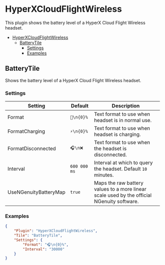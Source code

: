 # HyperXCloudFlightWireless

This plugin shows the battery level of a HyperX Cloud Flight Wireless headset.

- [HyperXCloudFlightWireless](#hyperxcloudflightwireless)
  - [BatteryTile](#batterytile)
    - [Settings](#settings)
    - [Examples](#examples)


## BatteryTile

Shows the battery level of a HyperX Cloud Flight Wireless headset.

### Settings

| Setting               | Default      | Description                                                                                |
| --------------------- | ------------ | ------------------------------------------------------------------------------------------ |
| Format                | `🔋\n{0}%`    | Text format to use when headset is in normal use.                                          |
| FormatCharging        | `⚡\n{0}%`    | Text format to use when headset is charging.                                               |
| FormatDisconnected    | `🎧\n❌`       | Text format to use when the headset is disconnected.                                       |
| Interval              | `600 000 ms` | Interval at which to query the headset. Default `10` minutes.                              |
| UseNGenuityBatteryMap | `true`       | Maps the raw battery values to a more linear scale used by the official NGenuity software. |

### Examples

```json
{
    "Plugin": "HyperXCloudFlightWireless",
    "Tile": "BatteryTile",
    "Settings": {
        "Format": "🎧\n{0}%",
        "Interval": "30000"
    }
}
```

